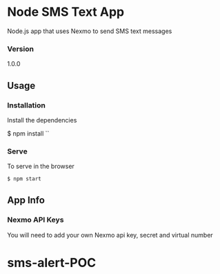 # Node SMS Text App

Node.js app that uses Nexmo to send SMS text messages

### Version
1.0.0

## Usage

### Installation

Install the dependencies


$ npm install
``

### Serve
To serve in the browser

```sh
$ npm start
```

## App Info

### Nexmo API Keys
You will need to add your own Nexmo api key, secret and virtual number

# sms-alert-POC

